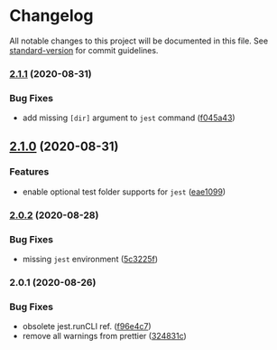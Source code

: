 # Changelog

All notable changes to this project will be documented in this file. See [standard-version](https://github.com/conventional-changelog/standard-version) for commit guidelines.

### [2.1.1](https://github.com/jimzhan/esnext-scripts/compare/v2.1.0...v2.1.1) (2020-08-31)


### Bug Fixes

* add missing `[dir]` argument to `jest` command ([f045a43](https://github.com/jimzhan/esnext-scripts/commit/f045a43e2fa851b72196253ed4293fea3c41f4ee))

## [2.1.0](https://github.com/jimzhan/esnext-scripts/compare/v2.0.2...v2.1.0) (2020-08-31)


### Features

* enable optional test folder supports for `jest` ([eae1099](https://github.com/jimzhan/esnext-scripts/commit/eae1099b2d3d4b76ee678a3331a0dc04d93772b7))

### [2.0.2](https://github.com/jimzhan/esnext-scripts/compare/v2.0.1...v2.0.2) (2020-08-28)


### Bug Fixes

* missing `jest` environment ([5c3225f](https://github.com/jimzhan/esnext-scripts/commit/5c3225ff9870015de77bc80368b52ddd1912d838))

### 2.0.1 (2020-08-26)


### Bug Fixes

* obsolete jest.runCLI ref. ([f96e4c7](https://github.com/jimzhan/esnext-scripts/commit/f96e4c7a10a963b8aa05eeeb8d8004815f55212b))
* remove all warnings from prettier ([324831c](https://github.com/jimzhan/esnext-scripts/commit/324831c0546b486bf64e5a5931413f64badf085e))
